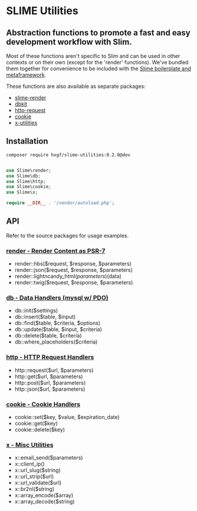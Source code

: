 # SLIME Utilities

## Abstraction functions to promote a fast and easy development workflow with Slim.

Most of these functions aren't specific to Slim and can be used in other contexts or on their own (except for the 'render' functions). We've bundled them together for convenience to be included with the [Slime boilerplate and metaframework](https://github.com/hxgf/slime).

These functions are also available as separate packages:
- [slime-render](https://github.com/hxgf/slime-render)
- [dbkit](https://github.com/hxgf/dbkit)
- [http-request](https://github.com/hxgf/http-request)
- [cookie](https://github.com/hxgf/cookie)
- [x-utilities](https://github.com/hxgf/x-utilities)


## Installation
```
composer require hxgf/slime-utilities:0.2.0@dev
```

```php

use Slime\render;
use Slime\db;
use Slime\http;
use Slime\cookie;
use Slime\x;

require __DIR__ . '/vendor/autoload.php';

```

## API

Refer to the source packages for usage examples.

### [render - Render Content as PSR-7](https://github.com/hxgf/slime-render)
- render::hbs($request, $response, $parameters)
- render::json($request, $response, $parameters)
- render::lightncandy_html($parameters)($data)
- render::twig($request, $response, $parameters)


### [db - Data Handlers (mysql w/ PDO)](https://github.com/hxgf/dbkit)
- db::init($settings)
- db::insert($table, $input)
- db::find($table, $criteria, $options)
- db::update($table, $input, $criteria)
- db::delete($table, $criteria)
- db::where_placeholders($criteria)



### [http - HTTP Request Handlers](https://github.com/hxgf/http-request)
- http::request($url, $parameters)
- http::get($url, $parameters)
- http::post($url, $parameters)
- http::json($url, $parameters)

### [cookie - Cookie Handlers](https://github.com/hxgf/cookie)
- cookie::set($key, $value, $expiration_date)
- cookie::get($key)
- cookie::delete($key)

### [x - Misc Utilities](https://github.com/hxgf/x-utilities)
- x::email_send($parameters)
- x::client_ip()
- x::url_slug($string)
- x::url_strip($url)
- x::url_validate($url)
- x::br2nl($string)
- x::array_encode($array)
- x::array_decode($string)
